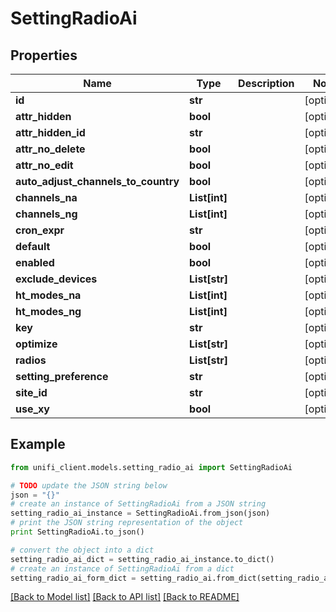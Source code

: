 # SettingRadioAi


## Properties

Name | Type | Description | Notes
------------ | ------------- | ------------- | -------------
**id** | **str** |  | [optional] 
**attr_hidden** | **bool** |  | [optional] 
**attr_hidden_id** | **str** |  | [optional] 
**attr_no_delete** | **bool** |  | [optional] 
**attr_no_edit** | **bool** |  | [optional] 
**auto_adjust_channels_to_country** | **bool** |  | [optional] 
**channels_na** | **List[int]** |  | [optional] 
**channels_ng** | **List[int]** |  | [optional] 
**cron_expr** | **str** |  | [optional] 
**default** | **bool** |  | [optional] 
**enabled** | **bool** |  | [optional] 
**exclude_devices** | **List[str]** |  | [optional] 
**ht_modes_na** | **List[int]** |  | [optional] 
**ht_modes_ng** | **List[int]** |  | [optional] 
**key** | **str** |  | [optional] 
**optimize** | **List[str]** |  | [optional] 
**radios** | **List[str]** |  | [optional] 
**setting_preference** | **str** |  | [optional] 
**site_id** | **str** |  | [optional] 
**use_xy** | **bool** |  | [optional] 

## Example

```python
from unifi_client.models.setting_radio_ai import SettingRadioAi

# TODO update the JSON string below
json = "{}"
# create an instance of SettingRadioAi from a JSON string
setting_radio_ai_instance = SettingRadioAi.from_json(json)
# print the JSON string representation of the object
print SettingRadioAi.to_json()

# convert the object into a dict
setting_radio_ai_dict = setting_radio_ai_instance.to_dict()
# create an instance of SettingRadioAi from a dict
setting_radio_ai_form_dict = setting_radio_ai.from_dict(setting_radio_ai_dict)
```
[[Back to Model list]](../README.md#documentation-for-models) [[Back to API list]](../README.md#documentation-for-api-endpoints) [[Back to README]](../README.md)


